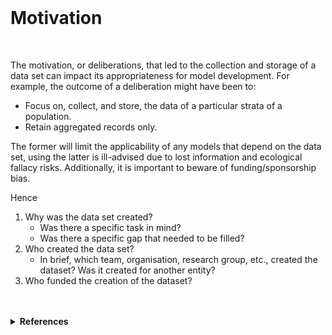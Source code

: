 <br>

# Motivation

<br>

The motivation, or deliberations, that led to the collection and storage of a data set can impact its appropriateness 
for model development.  For example, the outcome of a deliberation might have been to:

<ul class="disc">
    <li class="disc">Focus on, collect, and store, the data of a particular strata of a population.</li>
    <li class="disc">Retain aggregated records only.</li>
</ul>

The former will limit the applicability of any models that depend on the data set, using the latter is ill-advised due to lost information and ecological fallacy risks.  Additionally, it is important to beware of funding/sponsorship bias.

Hence

<ol class="numeric">
    <li class="numeric">Why was the data set created?
        <ul class="disc">
            <li class="disc">Was there a specific task in mind?</li>
            <li class="disc">Was there a specific gap that needed to be filled?</li>
        </ul>
    </li>
    <li class="numeric">Who created the data set?
        <ul class="disc">
            <li class="disc">In brief, which team, organisation, research group, etc., created the dataset?  Was it created for another entity?</li>
        </ul>
    </li>
    <li class="numeric">Who funded the creation of the dataset?</li>
</ol>

<br>
<br>

<details><summary><b>References</b></summary>
<ol class="numeric">
    <li class="numeric"><a href="https://conjointly.com/kb/external-validity/" target="_blank">External Validity</a>, Research Methods Knowledge Base</li>
    <li class="numeric"><a href="https://catalogofbias.org/biases/industry-sponsorship-bias/" target="_blank">Industry Sponsorship Bias</a></li>
    <li class="numeric"><a href="https://link.springer.com/article/10.1007/s13194-020-00280-2" target="_blank">What is epistemically wrong     with research affected by sponsorship bias? The evidential account.</a></li>
</ol>
</details>


<br>
<br>

<br>
<br>

<br>
<br>

<br>
<br>

